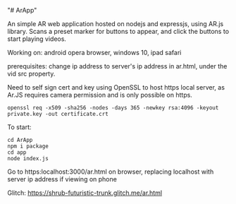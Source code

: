 "# ArApp" 


An simple AR web application hosted on nodejs and expressjs, using AR.js library.
Scans a preset marker for buttons to appear, and click the buttons to start playing videos.

Working on: android opera browser, windows 10, ipad safari

prerequisites: 
change ip address to server's ip address in ar.html, under the vid src property.

Need to self sign cert and key using OpenSSL to host https local server, as Ar.JS requires camera permission and is only possible on https.

```openssl req -x509 -sha256 -nodes -days 365 -newkey rsa:4096 -keyout private.key -out certificate.crt```

To start:
```
cd ArApp 
npm i package 
cd app 
node index.js 
```

Go to https:localhost:3000/ar.html on browser, replacing localhost with server ip address if viewing on phone

Glitch: https://shrub-futuristic-trunk.glitch.me/ar.html
